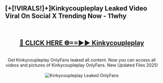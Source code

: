 <h2>[+[!VIRALS!]+]Kinkycoupleplay Leaked Video Viral On Social X Trending Now - 11why</h2>
<br>
<div align="center">
<h2><a href="https://libra.edu.pl?Kinkycoupleplay" rel="nofollow">🔴 CLICK HERE 🌐==►► Kinkycoupleplay</a></h2>
<br>
Get Kinkycoupleplay OnlyFans leaked all content. Now you can access all videos and pictures of Kinkycoupleplay OnlyFans. New Updated Files 2025!
<br>
<br>
<a href="https://libra.edu.pl?Kinkycoupleplay" rel="nofollow" data-target="animated-image.originalLink"><img src="https://i.ibb.co.com/WyWwxjT/player-gif2.gif" alt="Kinkycoupleplay Leaked OnlyFans" style="max-width: 100%; display: inline-block;" data-target="animated-image.originalImage"></a>
</div>
<br>